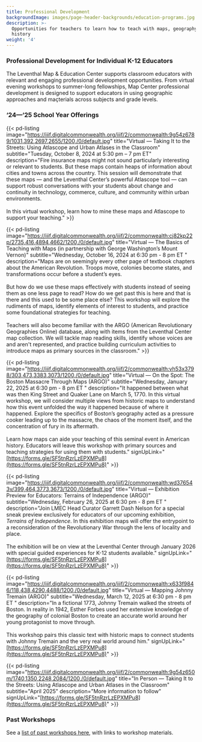 ```yaml
---
title: Professional Development
backgroundImage: images/page-header-backgrounds/education-programs.jpg
description: >-
  Opportunities for teachers to learn how to teach with maps, geography, and
  history
weight: '4'
---
```


### Professional Development for Individual K-12 Educators

The Leventhal Map & Education Center supports classroom educators with relevant and engaging professional development opportunities. From virtual evening workshops to summer-long fellowships, Map Center professional development is designed to support educators in using geographic approaches and maçterials across subjects and grade levels.

### ‘24—‘25 School Year Offerings

{{< pd-listing image="https://iiif.digitalcommonwealth.org/iiif/2/commonwealth:9g54z6789/1031,392,2697,2655/1200,/0/default.jpg" title="Virtual — Taking It to the Streets: Using Atlascope and Urban Atlases in the Classroom" subtitle="Tuesday, October 8, 2024 at 5:30 pm – 7 pm ET" description="Fire insurance maps might not sound particularly interesting or relevant to students. But these maps contain heaps of information about cities and towns across the country. This session will demonstrate that these maps — and the Leventhal Center’s powerful Atlascope tool — can support robust conversations with your students about change and continuity in technology, commerce, culture, and community within urban environments. </br></br> In this virtual workshop, learn how to mine these maps and Atlascope to support your teaching." >}}

{{< pd-listing image="https://iiif.digitalcommonwealth.org/iiif/2/commonwealth:cj82kp22p/2735,416,4894,4662/1200,/0/default.jpg" title="Virtual — The Basics of Teaching with Maps (in partnership with George Washington’s Mount Vernon)" subtitle="Wednesday, October 16, 2024 at 6:30 pm - 8 pm ET " description="Maps are on seemingly every other page of textbook chapters about the American Revolution. Troops move, colonies become states, and transformations occur before a student’s eyes. </br></br> But how do we use these maps effectively with students instead of seeing them as one less page to read? How do we get past this is here and that is there and this used to be some place else? This workshop will explore the rudiments of maps, identify elements of interest to students, and practice some foundational strategies for teaching. </br></br> Teachers will also become familiar with the ARGO (American Revolutionary Geographies Online) database, along with items from the Leventhal Center map collection. We will tackle map reading skills, identify whose voices are and aren't represented, and practice building curriculum activities to introduce maps as primary sources in the classroom." >}}

{{< pd-listing image="https://iiif.digitalcommonwealth.org/iiif/2/commonwealth:vh53x3798/303,473,3383,3073/1200,/0/default.jpg" title="Virtual — On the Spot: The Boston Massacre Through Maps (ARGO)" subtitle="Wednesday, January 22, 2025 at 6:30 pm - 8 pm ET " description="It happened between what was then King Street and Quaker Lane on March 5, 1770. In this virtual workshop, we will consider multiple views from historic maps to understand how this event unfolded the way it happened because of where it happened. Explore the specifics of Boston’s geography acted as a pressure cooker leading up to the massacre, the chaos of the moment itself, and the concentration of fury in its aftermath. </br></br> Learn how maps can aide your teaching of this seminal event in American history. Educators will leave this workshop with primary sources and teaching strategies for using them with students." signUpLink="[https://forms.gle/SF5tnRzrLzEPXMPu8](https://forms.gle/SF5tnRzrLzEPXMPu8)" >}}

{{< pd-listing image="https://iiif.digitalcommonwealth.org/iiif/2/commonwealth:wd376543v/399,464,3773,3673/1200,/0/default.jpg" title="Virtual — Exhibition Preview for Educators: Terrains of Independence (ARGO)" subtitle="Wednesday, February 26, 2025 at 6:30 pm - 8 pm ET " description="Join LMEC Head Curator Garrett Dash Nelson for a special sneak preview exclusively for educators of our upcoming exhibition, *Terrains of Independence*. In this exhibition maps will offer the entrypoint to a reconsideration of the Revolutionary War through the lens of locality and place. </br></br> The exhibition will be on view at the Leventhal Center through January 2026 with special guided experiences for K-12 students available." signUpLink="[https://forms.gle/SF5tnRzrLzEPXMPu8](https://forms.gle/SF5tnRzrLzEPXMPu8)" >}}

{{< pd-listing image="https://iiif.digitalcommonwealth.org/iiif/2/commonwealth:x633f9846/118,438,4290,4488/1200,/0/default.jpg" title="Virtual — Mapping Johnny Tremain (ARGO)" subtitle="Wednesday, March 12, 2025 at 6:30 pm - 8 pm ET " description="In a fictional 1773, Johnny Tremain walked the streets of Boston. In reality in 1942, Esther Forbes used her extensive knowledge of the geography of colonial Boston to create an accurate world around her young protagonist to move through. </br></br> This workshop pairs this classic text with historic maps to connect students with Johnny Tremain and the very real world around him." signUpLink="[https://forms.gle/SF5tnRzrLzEPXMPu8](https://forms.gle/SF5tnRzrLzEPXMPu8)" >}}

{{< pd-listing image="https://iiif.digitalcommonwealth.org/iiif/2/commonwealth:9g54z650m/1740,1350,2248,2084/1200,/0/default.jpg" title="In Person — Taking It to the Streets: Using Atlascope and Urban Atlases in the Classroom" subtitle="April 2025" description="More information to follow" signUpLink="[https://forms.gle/SF5tnRzrLzEPXMPu8](https://forms.gle/SF5tnRzrLzEPXMPu8)" >}}

### Past Workshops

See a [list of past workshops here](/education/k12/past-workshops), with links to workshop materials.

